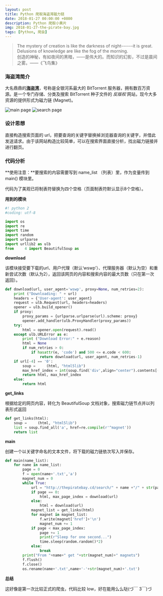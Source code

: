 ```yaml
---
layout: post
title: Python 爬取海盗湾磁力链
date: 2018-01-27 00:00:00 +0800
description: Python 爬取小黄片
img: 2018-01-27-the-pirate-bay.jpg 
tags: [Python, 爬虫] 
---
```


> The mystery of creation is like the darkness of night------it is great. Delusions of knowledge are like the fog of the morning. <br>
> 创造的神秘，有如夜间的黑暗，——是伟大的。而知识的幻影，不过是晨间之雾。——《飞鸟集》

### 海盗湾简介

大名鼎鼎的[**海盗湾**](https://thepiratebay.cd/ "The Pirate Bay")，号称是全银河系最大的 BitTorrent 服务器，拥有数百万资源。是一个专门存储、分类及搜索 BitTorrent 种子文件的  *反版权*  网站，现今大多资源的提供形式为磁力链 (Magnet)。

![main page]({{site.baseurl}}/assets/img/insert/2018-01-27-the-pirate-bay-1.png)
![search page]({{site.baseurl}}/assets/img/insert/2018-01-27-the-pirate-bay-2.png)

### 设计思想

直接构造搜索页面的 url，把要查询的关键字替换掉浏览器查询的关键字，并借此发送请求。由于该网站构造比较简单，可以在搜索界面直接分析，找出磁力链接并进行翻页。

### 代码分析

**使用注意：**要搜索的内容需要写到 name_list （列表）里，作为变量传到 main() 模块里。

代码为了美观已将制表符替换为四个空格（页面制表符默认显示8个空格）。

**用到的模块**

``` python
#! python 2
#coding: utf-8

import os
import re
import time
import random
import urlparse
import urllib2 as ulb
from     4 import BeautifulSoup as     
```

**download**

该模块接受要下载的url、用户代理（默认‘wswp’）、代理服务器（默认为空）和重新尝试次数（默认为2），返回该网页的内容和搜索内容的最大页数（只在第一次返回）。

``` python
def download(url, user_agent='wswp', proxy=None, num_retries=2):
    print ("Downloading: " + url)
    headers = {'User-agent': user_agent}
    request = ulb.Request(url, headers=headers)
    opener = ulb.build_opener()
    if proxy:
        proxy_params = {urlparse.urlparse(url).scheme: proxy}
        opener.add_handler(ulb.ProxyHandler(proxy_params))
    try:
        html = opener.open(request).read()
    except ulb.URLError as e:
        print ("Download Error:" + e.reason)
        html = None
        if num_retries > 0:
            if hasattr(e, 'code') and 500 <= e.code < 600:
                return download(url, user_agent, num_retries-1)
    if url[-4] == '0':
        soup =     (html, "html5lib")
        max_href_index = int(soup.find('div',align="center").contents[-4].string) - 1
        return html, max_href_index
    else:
        return html
```

**get_links**

根据给定的网页内容，转化为 BeautifulSoup 文档对象，搜索磁力链节点并以列表形式返回

``` python
def get_links(html):
    soup =     (html, "html5lib")
    list = soup.find_all('a', href=re.compile(r'^magnet'))
    return list
```

**main**

创建一个以关键字命名的文本文件，将下载的磁力链依次写入并保存。

``` python
def main(name_list):    
    for name in name_list:
        page = 0
        f = open(name+'.txt','a')
        magnet_num = 0
        while True:
            url = "http://thepiratebay.cd/search/" + name +"/" + str(page) + "/7/"
            if page == 0:
                html, max_page_index = download(url)
            else:
                html = download(url)
            magnet_list = get_links(html)
            for magnet in magnet_list:
                f.write(magnet['href']+'\n')
                magnet_num += 1
            if page < max_page_index:
                page += 1
                print(r"Sleep for one second...")
                time.sleep(random.random()*2)
            else:
                break
        print("From "+name+" get "+str(magnet_num)+" magnets")
        f.flush()
        f.close()
        os.rename(name+'.txt',name+'-'+str(magnet_num)+'.txt')
```

**总结**

这好像是第一次比较正式的爬虫，代码比较 low，好在能用么么哒(づ￣ 3￣)づ